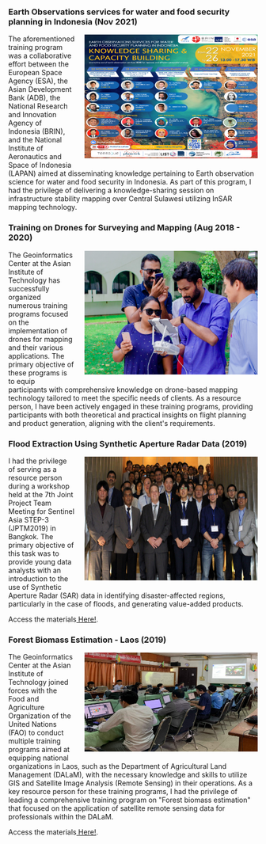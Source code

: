 <style>
img {
  float: right;
  margin: 0px 0px 15px 20px;
}
</style>

### Earth Observations services for water and food security planning in Indonesia (Nov 2021)
<p><img src="/images/adb-training.png" width="350" height="250">
The aforementioned training program was a collaborative effort between the European Space Agency (ESA), the Asian Development Bank (ADB), the National Research and Innovation Agency of Indonesia (BRIN), and the National Institute of Aeronautics and Space of Indonesia (LAPAN) aimed at disseminating knowledge pertaining to Earth observation science for water and food security in Indonesia. As part of this program, I had the privilege of delivering a knowledge-sharing session on infrastructure stability mapping over Central Sulawesi utilizing InSAR mapping technology.
</p>

### Training on Drones for Surveying and Mapping (Aug 2018 - 2020)
<p><img src="/images/drone.jpg" width="350" height="250">
The Geoinformatics Center at the Asian Institute of Technology has successfully organized numerous training programs focused on the implementation of drones for mapping and their various applications. The primary objective of these programs is to equip participants with comprehensive knowledge on drone-based mapping technology tailored to meet the specific needs of clients. As a resource person, I have been actively engaged in these training programs, providing participants with both theoretical and practical insights on flight planning and product generation, aligning with the client's requirements.
</p>

### Flood Extraction Using Synthetic Aperture Radar Data (2019) 
<p><img src="/images/jptm.jpg" width="350" height="250">
 I had the privilege of serving as a resource person during a workshop held at the 7th Joint Project Team Meeting for Sentinel Asia STEP-3 (JPTM2019) in Bangkok. The primary objective of this task was to provide young data analysts with an introduction to the use of Synthetic Aperture Radar (SAR) data in identifying disaster-affected regions, particularly in the case of floods, and generating value-added products.
<p>Access the materials<a href="https://sentinel-asia.org/meetings/SA3JPTM7/agenda/Day3/Session6/6-5_Flood%20Extraction%20Using%20ALOS%202%20PALSAR%202%20Data.pdf" target="_blank"> Here!</a>.</p>
</p>

### Forest Biomass Estimation - Laos (2019)
<p><img src="/images/dalam.jpeg" width="350" height="200">
The Geoinformatics Center at the Asian Institute of Technology joined forces with the Food and Agriculture Organization of the United Nations (FAO) to conduct multiple training programs aimed at equipping national organizations in Laos, such as the Department of Agricultural Land Management (DALaM), with the necessary knowledge and skills to utilize GIS and Satellite Image Analysis (Remote Sensing) in their operations. As a key resource person for these training programs, I had the privilege of leading a comprehensive training program on "Forest biomass estimation" that focused on the application of satellite remote sensing data for professionals within the DALaM.
<p>Access the materials<a href="https://github.com/chathumal93/Remote-Sensing-for-Biomass-Estimation" target="_blank"> Here!</a>.</p>
</p>